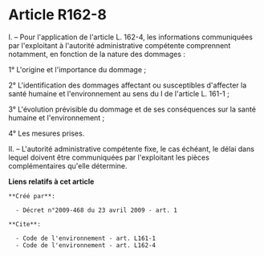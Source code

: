 # Article R162-8

I. – Pour l'application de l'article L. 162-4, les informations communiquées par l'exploitant à l'autorité administrative
compétente comprennent notamment, en fonction de la nature des dommages :

1° L'origine et l'importance du dommage ;

2° L'identification des dommages affectant ou susceptibles d'affecter la santé humaine et l'environnement au sens du I de
l'article L. 161-1 ;

3° L'évolution prévisible du dommage et de ses conséquences sur la santé humaine et l'environnement ;

4° Les mesures prises.

II. – L'autorité administrative compétente fixe, le cas échéant, le délai dans lequel doivent être communiquées par
l'exploitant les pièces complémentaires qu'elle détermine.

**Liens relatifs à cet article**

	**Créé par**:

	  - Décret n°2009-468 du 23 avril 2009 - art. 1

	**Cite**:

	  - Code de l'environnement - art. L161-1
	  - Code de l'environnement - art. L162-4
